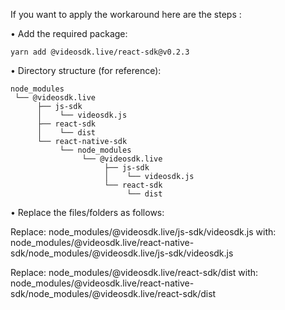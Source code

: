 If you want to apply the workaround here are the steps :

•⁠  ⁠Add the required package:

```
yarn add @videosdk.live/react-sdk@v0.2.3
```

•⁠  ⁠Directory structure (for reference):

```
node_modules
 └── @videosdk.live
      ├── js-sdk
      │    └── videosdk.js
      ├── react-sdk
      │    └── dist
      └── react-native-sdk
           └── node_modules
                └── @videosdk.live
                     ├── js-sdk
                     │    └── videosdk.js
                     └── react-sdk
                          └── dist
```

•⁠  ⁠Replace the files/folders as follows:

Replace:
node_modules/@videosdk.live/js-sdk/videosdk.js
with:
node_modules/@videosdk.live/react-native-sdk/node_modules/@videosdk.live/js-sdk/videosdk.js

Replace:
node_modules/@videosdk.live/react-sdk/dist
with:
node_modules/@videosdk.live/react-native-sdk/node_modules/@videosdk.live/react-sdk/dist
